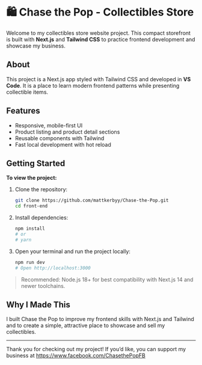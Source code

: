 # 🛍️ Chase the Pop - Collectibles Store

Welcome to my collectibles store website project. This compact storefront is built with **Next.js** and **Tailwind CSS** to practice frontend development and showcase my business.

## About

This project is a Next.js app styled with Tailwind CSS and developed in **VS Code**. It is a place to learn modern frontend patterns while presenting collectible items.

## Features

- Responsive, mobile-first UI
- Product listing and product detail sections
- Reusable components with Tailwind
- Fast local development with hot reload

## Getting Started

**To view the project:**

1. Clone the repository:

    ```bash
    git clone https://github.com/mattkerbyy/Chase-the-Pop.git
    cd front-end
    ```

2. Install dependencies:

    ```bash
    npm install
    # or
    # yarn
    ```

3. Open your terminal and run the project locally:

    ```bash
    npm run dev
    # Open http://localhost:3000
    ```

> Recommended: Node.js 18+ for best compatibility with Next.js 14 and newer toolchains.

## Why I Made This

I built Chase the Pop to improve my frontend skills with Next.js and Tailwind and to create a simple, attractive place to showcase and sell my collectibles.

---

Thank you for checking out my project! If you’d like, you can support my business at https://www.facebook.com/ChasethePopFB
